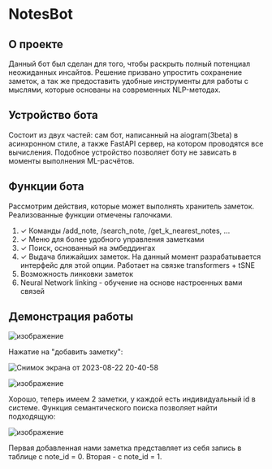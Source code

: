 # NotesBot

## О проекте
Данный бот был сделан для того, чтобы раскрыть полный потенциал неожиданных инсайтов. Решение призвано упростить сохранение заметок, а так же предоставить удобные инструменты для работы с мыслями, которые основаны на современных NLP-методах.


## Устройство бота
Состоит из двух частей: сам бот, написанный на aiogram(3beta) в асинхронном стиле, а также FastAPI сервер, на котором проводятся все вычисления. Подобное устройство позволяет боту не зависать в моменты выполнения ML-расчётов.

## Функции бота
Рассмотрим действия, которые может выполнять хранитель заметок. Реализованные функции отмечены галочками.

1. ✓ Команды /add_note, /search_note, /get_k_nearest_notes, ...
2. ✓ Меню для более удобного управления заметками
3. ✓ Поиск, основанный на эмбеддингах
4. ✓ Выдача ближайших заметок. На данный момент разрабатывается интерфейс для этой опции. Работает на связке transformers + tSNE
5. Возможность линковки заметок
6. Neural Network linking - обучение на основе настроенных вами связей



## Демонстрация работы

![изображение](https://github.com/3Jlou4eJluk/NotesBot/assets/52838612/6a4d76d6-e35a-49cd-8507-48b14755b6b6)

Нажатие на "добавить заметку":

![Снимок экрана от 2023-08-22 20-40-58](https://github.com/3Jlou4eJluk/NotesBot/assets/52838612/dbfbed80-bcc5-4e95-8a4a-60d6bbc28e47)

![изображение](https://github.com/3Jlou4eJluk/NotesBot/assets/52838612/36d4b25a-39b2-40e8-a23d-2f2853c73c15)

Хорошо, теперь имеем 2 заметки, у каждой есть индивидуальный id в системе. Функция семантического поиска позволяет найти подходящую:

![изображение](https://github.com/3Jlou4eJluk/NotesBot/assets/52838612/f5b0636e-f610-4f6f-940b-97802a8287af)

Первая добавленная нами заметка представляет из себя запись в таблице с note_id = 0. Вторая - с note_id = 1.




